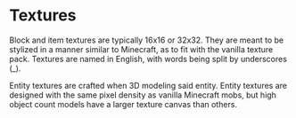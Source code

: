 # Textures
Block and item textures are typically 16x16 or 32x32. They are meant to be stylized in a manner similar to Minecraft, as to fit with the vanilla texture pack. Textures are named in English, with words being split by underscores (\_).

Entity textures are crafted when 3D modeling said entity. Entity textures are designed with the same pixel density as vanilla Minecraft mobs, but high object count models have a larger texture canvas than others.
